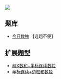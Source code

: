 ![](https://cn.sudoku.today/pic/consecutivepart/17143_43891.png)

## 题库
- [今日数独](https://cn.sudoku.today/g-consecutive-sudoku-2/) 【选题不便】

## 扩展题型
- [前X数和+半标连续数独](../../混合类/前X数和+半标连续数独.md)
- [半标连续+边框和数独](../../混合类/半标连续+边框和数独.md)